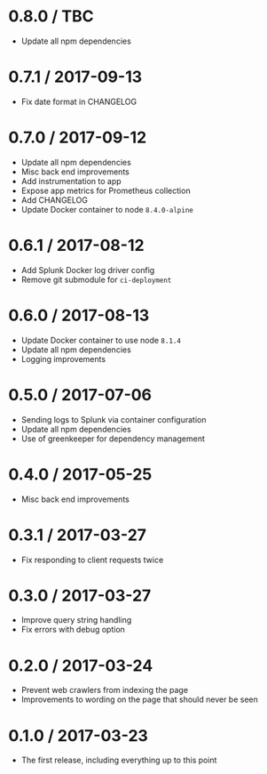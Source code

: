 0.8.0 / TBC
===================
- Update all npm dependencies

0.7.1 / 2017-09-13
===================
- Fix date format in CHANGELOG

0.7.0 / 2017-09-12
==================
- Update all npm dependencies
- Misc back end improvements
- Add instrumentation to app
- Expose app metrics for Prometheus collection
- Add CHANGELOG
- Update Docker container to node `8.4.0-alpine`

0.6.1 / 2017-08-12
==================
- Add Splunk Docker log driver config
- Remove git submodule for `ci-deployment`

0.6.0 / 2017-08-13
==================
- Update Docker container to use node `8.1.4`
- Update all npm dependencies
- Logging improvements

0.5.0 / 2017-07-06
==================
- Sending logs to Splunk via container configuration
- Update all npm dependencies
- Use of greenkeeper for dependency management

0.4.0 / 2017-05-25
==================
- Misc back end improvements

0.3.1 / 2017-03-27
==================
- Fix responding to client requests twice

0.3.0 / 2017-03-27
==================
- Improve query string handling
- Fix errors with debug option

0.2.0 / 2017-03-24
==================
- Prevent web crawlers from indexing the page
- Improvements to wording on the page that should never be seen

0.1.0 / 2017-03-23
==================
- The first release, including everything up to this point
